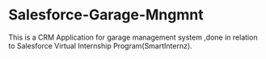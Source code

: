 # Salesforce-Garage-Mngmnt
This is a CRM Application for garage management system ,done in relation to Salesforce Virtual Internship Program(SmartInternz).
